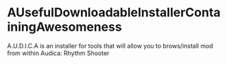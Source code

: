 # AUsefulDownloadableInstallerContainingAwesomeness
A.U.D.I.C.A is an installer for tools that will allow you to brows/install mod from within Audica: Rhythm Shooter
